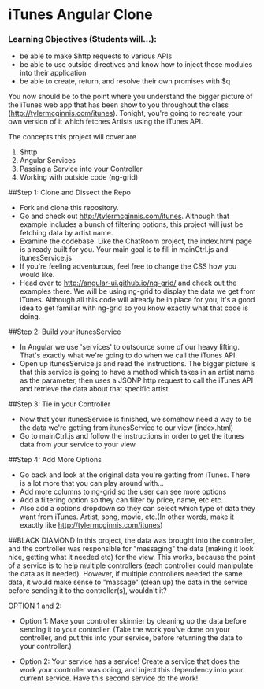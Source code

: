 iTunes Angular Clone
========

### Learning Objectives (Students will…):
  - be able to make $http requests to various APIs
  - be able to use outside directives and know how to inject those modules into their application
  - be able to create, return, and resolve their own promises with $q


You now should be to the point where you understand the bigger picture of the iTunes web app that has been show to you throughout the class (http://tylermcginnis.com/itunes). Tonight, you're going to recreate your own version of it which fetches Artists using the iTunes API.  

The concepts this project will cover are
1. $http
2. Angular Services
3. Passing a Service into your Controller
4. Working with outside code (ng-grid)


##Step 1: Clone and Dissect the Repo
* Fork and clone this repository.
* Go and check out http://tylermcginnis.com/itunes. Although that example includes a bunch of filtering options, this project will just be fetching data by artist name.
* Examine the codebase. Like the ChatRoom project, the index.html page is already built for you. Your main goal is to fill in mainCtrl.js and itunesService.js
* If you're feeling adventurous, feel free to change the CSS how you would like.
* Head over to http://angular-ui.github.io/ng-grid/ and check out the examples there. We will be using ng-grid to display the data we get from iTunes. Although all this code will already be in place for you, it's a good idea to get familiar with ng-grid so you know exactly what that code is doing.


##Step 2: Build your itunesService
* In Angular we use 'services' to outsource some of our heavy lifting. That's exactly what we're going to do when we call the iTunes API.
* Open up itunesService.js and read the instructions. The bigger picture is that this service is going to have a method which takes in an artist name as the parameter, then uses a JSONP http request to call the iTunes API and retrieve the data about that specific artist.


##Step 3: Tie in your Controller
* Now that your itunesService is finished, we somehow need a way to tie the data we're getting from itunesService to our view (index.html)
* Go to mainCtrl.js and follow the instructions in order to get the itunes data from your service to your view


##Step 4: Add More Options
* Go back and look at the original data you're getting from iTunes. There is a lot more that you can play around with...
* Add more columns to ng-grid so the user can see more options
* Add a filtering option so they can filter by price, name, etc etc.
* Also add a options dropdown so they can select which type of data they want from iTunes. Artist, song, movie, etc.(In other words, make it exactly like http://tylermcginnis.com/itunes)



##BLACK DIAMOND
In this project, the data was brought into the controller, and the controller was responsible for "massaging" the data (making it look nice, getting what it needed etc) for the view. This works, because the point of a service is to help multiple controllers (each controller could manipulate the data as it needed). However, if multiple controllers needed the same data, it would make sense to "massage" (clean up) the data in the service before sending it to the controller(s), wouldn't it?

OPTION 1 and 2:

* Option 1: Make your controller skinnier by cleaning up the data before sending it to your controller. (Take the work you've done on your controller, and put this into your service, before returning the data to your controller.)

* Option 2: Your service has a service!  Create a service that does the work your controller was doing, and inject this dependency into your current service.  Have this second service do the work!
